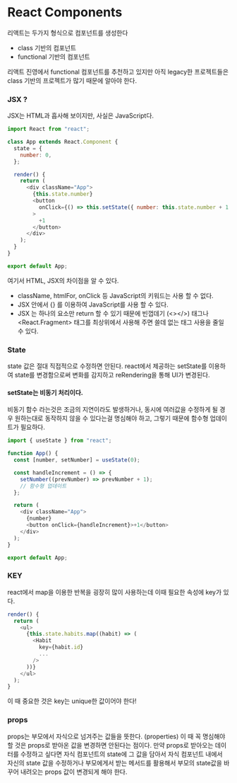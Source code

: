 # React Components

리액트는 두가지 형식으로 컴포넌트를 생성한다

- class 기반의 컴포넌트
- functional 기반의 컴포넌트

리액트 진영에서 functional 컴포넌트를 추천하고 있지만 아직 legacy한 프로젝트들은 class 기반의 프로젝트가 많기 때문에 알아야 한다.

### JSX ?

JSX는 HTML과 흡사해 보이지만, 사실은 JavaScript다.

```js
import React from "react";

class App extends React.Component {
  state = {
    number: 0,
  };

  render() {
    return (
      <div className="App">
        {this.state.number}
        <button
          onClick={() => this.setState({ number: this.state.number + 1 })}
        >
          +1
        </button>
      </div>
    );
  }
}

export default App;
```

여기서 HTML, JSX의 차이점을 알 수 있다.

- className, htmlFor, onClick 등 JavaScript의 키워드는 사용 할 수 없다.
- JSX 안에서 {} 를 이용하여 JavaScript를 사용 할 수 있다.
- JSX 는 하나의 요소만 return 할 수 있기 때문에 빈껍데기 (<></>) 태그나 <React.Fragment> 태그를 최상위에서 사용해 주면 쓸데 없는 태그 사용을 줄일 수 있다.

### State

state 값은 절대 직접적으로 수정하면 안된다.
react에서 제공하는 setState를 이용하여 state를 변경함으로써 변화를 감지하고 reRendering을 통해 UI가 변경된다.

#### setState는 비동기 처리이다.

비동기 함수 라는것은 조금의 지연이라도 발생하거나, 동시에 여러값을 수정하게 될 경우
원하는대로 동작하지 않을 수 있다는걸 명심해야 하고, 그렇기 때문에 함수형 업데이트가 필요하다.

```js
import { useState } from "react";

function App() {
  const [number, setNumber] = useState(0);

  const handleIncrement = () => {
    setNumber((prevNumber) => prevNumber + 1);
    // 함수형 업데이트
  };

  return (
    <div className="App">
      {number}
      <button onClick={handleIncrement}>+1</button>
    </div>
  );
}

export default App;
```

### KEY

react에서 map을 이용한 반복을 굉장히 많이 사용하는데
이때 필요한 속성에 key가 있다.

```js
render() {
  return (
    <ul>
      {this.state.habits.map((habit) => (
        <Habit
          key={habit.id}
          ...
        />
      ))}
    </ul>
  );
}
```

이 때 중요한 것은 key는 unique한 값이어야 한다!

### props

props는 부모에서 자식으로 넘겨주는 값들을 뜻한다. (properties)
이 때 꼭 명심해야 할 것은 props로 받아온 값을 변경하면 안된다는 점이다.
만약 props로 받아오는 데이터를 수정하고 싶다면
자식 컴포넌트의 state에 그 값을 담아서 자식 컴포넌트 내에서 자신의 state 값을 수정하거나
부모에게서 받는 메서드를 활용해서 부모의 state값을 바꾸어 내려오는 props 값이 변경되게 해야 한다.
